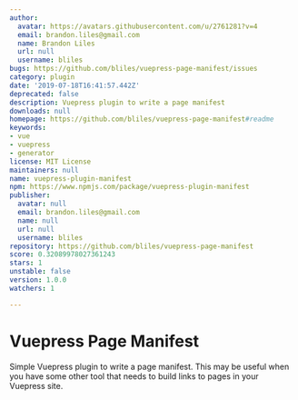 ```yaml
---
author:
  avatar: https://avatars.githubusercontent.com/u/2761281?v=4
  email: brandon.liles@gmail.com
  name: Brandon Liles
  url: null
  username: bliles
bugs: https://github.com/bliles/vuepress-page-manifest/issues
category: plugin
date: '2019-07-18T16:41:57.442Z'
deprecated: false
description: Vuepress plugin to write a page manifest
downloads: null
homepage: https://github.com/bliles/vuepress-page-manifest#readme
keywords:
- vue
- vuepress
- generator
license: MIT License
maintainers: null
name: vuepress-plugin-manifest
npm: https://www.npmjs.com/package/vuepress-plugin-manifest
publisher:
  avatar: null
  email: brandon.liles@gmail.com
  name: null
  url: null
  username: bliles
repository: https://github.com/bliles/vuepress-page-manifest
score: 0.32089978027361243
stars: 1
unstable: false
version: 1.0.0
watchers: 1

---
```


# Vuepress Page Manifest

Simple Vuepress plugin to write a page manifest. This may be useful when you
have some other tool that needs to build links to pages in your Vuepress site.
